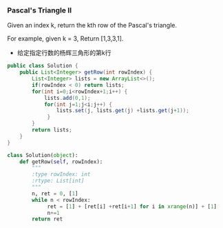 ### Pascal's Triangle II

Given an index k, return the kth row of the Pascal's triangle.

For example, given k = 3,
Return [1,3,3,1].

* 给定指定行数的杨辉三角形的第k行

``` java
public class Solution {
    public List<Integer> getRow(int rowIndex) {
        List<Integer> lists = new ArrayList<>();
        if(rowIndex < 0) return lists;
        for(int i=0;i<rowIndex+1;i++) {
            lists.add(0,1);
            for(int j=1;j<i;j++) {
                lists.set(j, lists.get(j) +lists.get(j+1));
             }
        }
        return lists;
    }
}
```
``` python
class Solution(object):
    def getRow(self, rowIndex):
        """
        :type rowIndex: int 
        :rtype: List[int]
        """
        n, ret = 0, [1]
        while n < rowIndex:
             ret = [1] + [ret[i] +ret[i+1] for i in xrange(n)] + [1]
             n+=1
        return ret
```